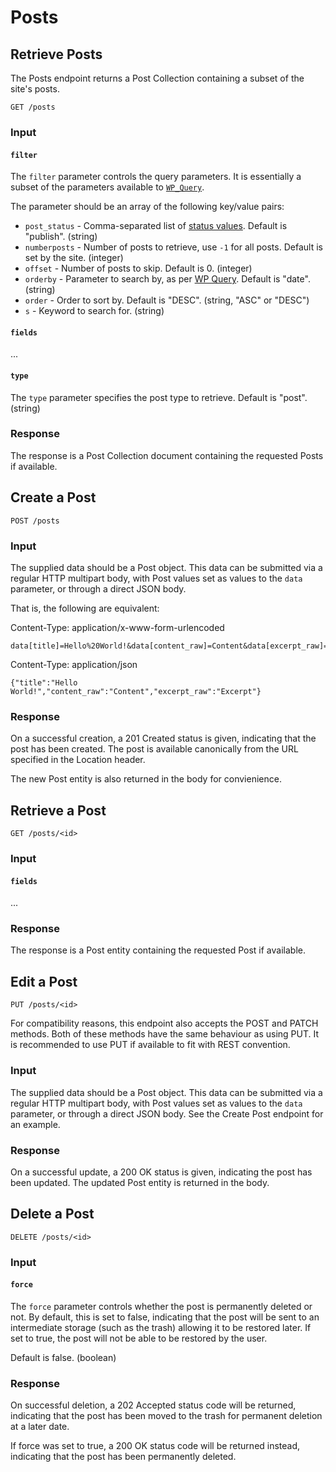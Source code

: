 Posts
=====

Retrieve Posts
--------------
The Posts endpoint returns a Post Collection containing a subset of the site's
posts.

	GET /posts

### Input
#### `filter`
The `filter` parameter controls the query parameters. It is essentially a subset
of the parameters available to [`WP_Query`](http://codex.wordpress.org/Class_Reference/WP_Query).

The parameter should be an array of the following key/value pairs:

* `post_status` - Comma-separated list of [status
  values](http://codex.wordpress.org/Class_Reference/WP_Query#Status_Parameters).
  Default is "publish". (string)
* `numberposts` - Number of posts to retrieve, use `-1` for all posts. Default
  is set by the site. (integer)
* `offset` - Number of posts to skip. Default is 0. (integer)
* `orderby` - Parameter to search by, as per [WP Query](http://codex.wordpress.org/Class_Reference/WP_Query#Order_.26_Orderby_Parameters).
  Default is "date". (string)
* `order` - Order to sort by. Default is "DESC". (string, "ASC" or "DESC")
* `s` - Keyword to search for. (string)


#### `fields`
...


#### `type`
The `type` parameter specifies the post type to retrieve. Default is "post".
(string)


### Response
The response is a Post Collection document containing the requested Posts if
available.


Create a Post
-------------

	POST /posts

### Input
The supplied data should be a Post object. This data can be submitted via a
regular HTTP multipart body, with Post values set as values to the `data`
parameter, or through a direct JSON body.

That is, the following are equivalent:

Content-Type: application/x-www-form-urlencoded

	data[title]=Hello%20World!&data[content_raw]=Content&data[excerpt_raw]=Excerpt


Content-Type: application/json

	{"title":"Hello World!","content_raw":"Content","excerpt_raw":"Excerpt"}

### Response
On a successful creation, a 201 Created status is given, indicating that the
post has been created. The post is available canonically from the URL specified
in the Location header.

The new Post entity is also returned in the body for convienience.


Retrieve a Post
---------------

	GET /posts/<id>

### Input
#### `fields`
...

### Response
The response is a Post entity containing the requested Post if available.


Edit a Post
-----------

	PUT /posts/<id>

For compatibility reasons, this endpoint also accepts the POST and PATCH
methods. Both of these methods have the same behaviour as using PUT. It is
recommended to use PUT if available to fit with REST convention.

### Input
The supplied data should be a Post object. This data can be submitted via a
regular HTTP multipart body, with Post values set as values to the `data`
parameter, or through a direct JSON body. See the Create Post endpoint for an
example.

### Response
On a successful update, a 200 OK status is given, indicating the post has been
updated. The updated Post entity is returned in the body.


Delete a Post
-------------

	DELETE /posts/<id>

### Input
#### `force`
The `force` parameter controls whether the post is permanently deleted or not.
By default, this is set to false, indicating that the post will be sent to an
intermediate storage (such as the trash) allowing it to be restored later. If
set to true, the post will not be able to be restored by the user.

Default is false. (boolean)

### Response
On successful deletion, a 202 Accepted status code will be returned, indicating
that the post has been moved to the trash for permanent deletion at a
later date.

If force was set to true, a 200 OK status code will be returned instead,
indicating that the post has been permanently deleted.

